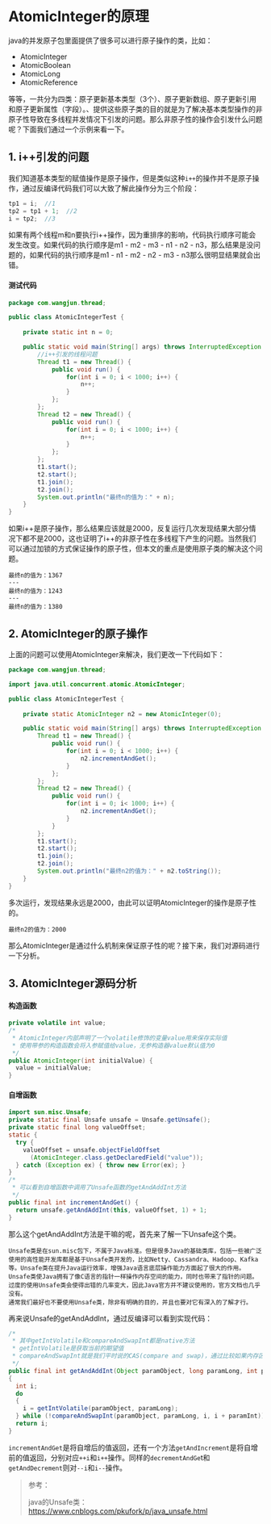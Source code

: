 # AtomicInteger的原理

java的并发原子包里面提供了很多可以进行原子操作的类，比如：

- AtomicInteger
- AtomicBoolean
- AtomicLong
- AtomicReference

等等，一共分为四类：原子更新基本类型（3个）、原子更新数组、原子更新引用和原子更新属性（字段）。、提供这些原子类的目的就是为了解决基本类型操作的非原子性导致在多线程并发情况下引发的问题。那么非原子性的操作会引发什么问题呢？下面我们通过一个示例来看一下。

## 1. i++引发的问题

我们知道基本类型的赋值操作是原子操作，但是类似这种`i++`的操作并不是原子操作，通过反编译代码我们可以大致了解此操作分为三个阶段：

```java
tp1 = i;  //1
tp2 = tp1 + 1;  //2
i = tp2;  //3
```

如果有两个线程m和n要执行i++操作，因为重排序的影响，代码执行顺序可能会发生改变。如果代码的执行顺序是m1 - m2 - m3 - n1 - n2 - n3，那么结果是没问题的，如果代码的执行顺序是m1 - n1 - m2 - n2 - m3 - n3那么很明显结果就会出错。

#### 测试代码

```java
package com.wangjun.thread;

public class AtomicIntegerTest {
	
	private static int n = 0;

	public static void main(String[] args) throws InterruptedException {
      	//i++引发的线程问题
		Thread t1 = new Thread() {
			public void run() {
				for(int i = 0; i < 1000; i++) {
					n++;
				}
			}; 
		};
		Thread t2 = new Thread() {
			public void run() {
				for(int i = 0; i < 1000; i++) {
					n++;
				}
			};
		};
		t1.start();
		t2.start();
		t1.join();
		t2.join();
		System.out.println("最终n的值为：" + n);
	}
}
```

如果i++是原子操作，那么结果应该就是2000，反复运行几次发现结果大部分情况下都不是2000，这也证明了i++的非原子性在多线程下产生的问题。当然我们可以通过加锁的方式保证操作的原子性，但本文的重点是使用原子类的解决这个问题。

```
最终n的值为：1367
---
最终n的值为：1243
---
最终n的值为：1380
```

## 2. AtomicInteger的原子操作

上面的问题可以使用AtomicInteger来解决，我们更改一下代码如下：

```java
package com.wangjun.thread;

import java.util.concurrent.atomic.AtomicInteger;

public class AtomicIntegerTest {
	
	private static AtomicInteger n2 = new AtomicInteger(0);

	public static void main(String[] args) throws InterruptedException {
      	Thread t1 = new Thread() {
			public void run() {
				for(int i = 0; i < 1000; i++) {
					n2.incrementAndGet();
				}
			}; 
		};
		Thread t2 = new Thread() {
			public void run() {
				for(int i = 0; i< 1000; i++) {
					n2.incrementAndGet();
				}
			}
		};
		t1.start();
		t2.start();
		t1.join();
		t2.join();
		System.out.println("最终n2的值为：" + n2.toString());
	}
}
```

多次运行，发现结果永远是2000，由此可以证明AtomicInteger的操作是原子性的。

```
最终n2的值为：2000
```

那么AtomicInteger是通过什么机制来保证原子性的呢？接下来，我们对源码进行一下分析。

## 3. AtomicInteger源码分析

#### 构造函数

```java
private volatile int value;
/*
 * AtomicInteger内部声明了一个volatile修饰的变量value用来保存实际值
 * 使用带参的构造函数会将入参赋值给value，无参构造器value默认值为0
 */
public AtomicInteger(int initialValue) {
  value = initialValue;
}
```

#### 自增函数

```java
import sun.misc.Unsafe;
private static final Unsafe unsafe = Unsafe.getUnsafe();
private static final long valueOffset;
static {
  try {
    valueOffset = unsafe.objectFieldOffset
      (AtomicInteger.class.getDeclaredField("value"));
  } catch (Exception ex) { throw new Error(ex); }
}
/*
 * 可以看到自增函数中调用了Unsafe函数的getAndAddInt方法
 */
public final int incrementAndGet() {
  return unsafe.getAndAddInt(this, valueOffset, 1) + 1;
}

```

那么这个getAndAddInt方法是干嘛的呢，首先来了解一下Unsafe这个类。

```
Unsafe类是在sun.misc包下，不属于Java标准。但是很多Java的基础类库，包括一些被广泛使用的高性能开发库都是基于Unsafe类开发的，比如Netty、Cassandra、Hadoop、Kafka等。Unsafe类在提升Java运行效率，增强Java语言底层操作能力方面起了很大的作用。
Unsafe类使Java拥有了像C语言的指针一样操作内存空间的能力，同时也带来了指针的问题。过度的使用Unsafe类会使得出错的几率变大，因此Java官方并不建议使用的，官方文档也几乎没有。
通常我们最好也不要使用Unsafe类，除非有明确的目的，并且也要对它有深入的了解才行。
```

再来说Unsafe的getAndAddInt，通过反编译可以看到实现代码：

```java
/*
 * 其中getIntVolatile和compareAndSwapInt都是native方法
 * getIntVolatile是获取当前的期望值
 * compareAndSwapInt就是我们平时说的CAS(compare and swap)，通过比较如果内存区的值没有改变，那么就用新值直接给该内存区赋值
 */
public final int getAndAddInt(Object paramObject, long paramLong, int paramInt)
{
  int i;
  do
  {
    i = getIntVolatile(paramObject, paramLong);
  } while (!compareAndSwapInt(paramObject, paramLong, i, i + paramInt));
  return i;
}
```

`incrementAndGet`是将自增后的值返回，还有一个方法`getAndIncrement`是将自增前的值返回，分别对应`++i`和`i++`操作。同样的`decrementAndGe`t和`getAndDecrement`则对`--i`和`i--`操作。



> 参考：
>
> java的Unsafe类：https://www.cnblogs.com/pkufork/p/java_unsafe.html